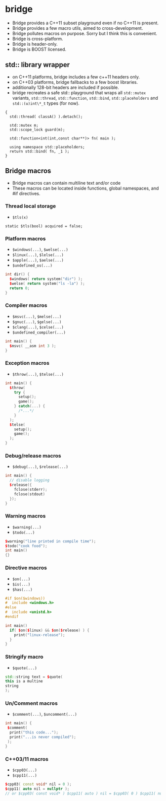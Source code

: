 bridge
======

- Bridge provides a C++11 subset playground even if no C++11 is present.
- Bridge provides a few macro utils, aimed to cross-development.
- Bridge pollutes macros on purpose. Sorry but I think this is convenient.
- Bridge is cross-platform. 
- Bridge is header-only.
- Bridge is BOOST licensed.

## std:: library wrapper

- on C++11 platforms, bridge includes a few c++11 headers only.
- on C++03 platforms, bridge fallbacks to a few boost libraries. 
- additionally 128-bit headers are included if possible.
- bridge recreates a safe std:: playground that wraps all `std::mutex` variants, `std::thread`, `std::function`, `std::bind`, `std::placeholders` and `std::(u)int\*_t` types (for now).

```
{
  std::thread( classA() ).detach();
  
  std::mutex m;
  std::scope_lock guard(m);
  
  std::function<int(int,const char**)> fn( main );

  using namespace std::placeholders;
  return std::bind( fn, _1 );
}
```

## Bridge macros
- Bridge macros can contain multiline text and/or code
- These macros can be located inside functions, global namespaces, and #if directives.

### Thread local storage  
- `$tls(x)`

```
static $tls(bool) acquired = false;
```

### Platform macros
- `$windows(...)`, `$welse(...)`
- `$linux(...)`, `$lelse(...)`
- `$apple(...)`, `$aelse(...)`
- `$undefined_os(...)`

```c++
int dir() {
  $windows( return system("dir") );
  $welse( return system("ls -la") );
  return 0;
}
```

### Compiler macros
- `$msvc(...)`, `$melse(...)`
- `$gnuc(...)`, `$gelse(...)`
- `$clang(...)`, `$celse(...)`
- `$undefined_compiler(...)`

```c++
int main() {
  $msvc( __asm int 3 );
}
```

### Exception macros
- `$throw(...)`, `$telse(...)`

```c++
int main() {
  $throw(
    try {
      setup(); 
      game();
    } catch(...) {
      /*...*/
    } 
  );
  $telse(
    setup();
    game();
  );
}
```

### Debug/release macros
- `$debug(...)`, `$release(...)`

```c++
int main() {
  // disable logging
  $release({
    fclose(stderr);
    fclose(stdout) 
  });
}
```

### Warning macros
- `$warning(...)`
- `$todo(...)`

```c++
$warning("line printed in compile time");
$todo("cook food");
int main()
{}
```

### Directive macros
- `$on(...)`
- `$is(...)`
- `$has(...)`

```c++
#if $on($windows))
#  include <windows.h>
#else
#  include <unistd.h>
#endif

int main()
  if( $on($linux) && $on($release) ) {
    print("linux-release");
  }
}
```

### Stringify macro
- `$quote(...)`

```c++
std::string text = $quote(
this is a multine
string
);
```

### Un/Comment macros
- `$comment(...)`, `$uncomment(...)`

```c++
int main() {
 $comment(
  print("this code...");
  print("...is never compiled");
 );
}
```

### C++03/11 macros
- `$cpp03(...)`
- `$cpp11(...)`

```c++
$cpp03( const void* nil = 0 );
$cpp11( auto nil = nullptr );
// or $cpp03( const void* ) $cpp11( auto ) nil = $cpp03( 0 ) $cpp11( nullptr );
```
